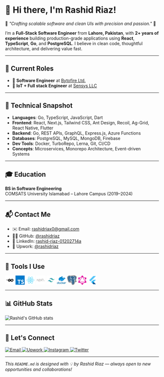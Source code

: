 # 👋 Hi there, I'm Rashid Riaz!

🌟 _"Crafting scalable software and clean UIs with precision and passion."_ 🌟

I’m a **Full-Stack Software Engineer** from **Lahore, Pakistan**, with **2+ years of experience** building production-grade applications using **React**, **TypeScript**, **Go**, and **PostgreSQL**. I believe in clean code, thoughtful architecture, and delivering value fast.

---

## 💼 Current Roles

- 🧠 **Software Engineer** at [Bytofire Ltd.](https://bytofire.com/)
- 🔧 **IoT + Full stack Engineer** at [Sensys LLC](https://sensys.com/)

---

## 🧠 Technical Snapshot

- **Languages**: Go, TypeScript, JavaScript, Dart
- **Frontend**: React, Next.js, Tailwind CSS, Ant Design, Recoil, Ag-Grid, React Native, Flutter
- **Backend**: Go, REST APIs, GraphQL, Express.js, Azure Functions
- **Databases**: PostgreSQL, MySQL, MongoDB, Firebase
- **Dev Tools**: Docker, TurboRepo, Lerna, Git, CI/CD
- **Concepts**: Microservices, Monorepo Architecture, Event-driven Systems

---

## 🎓 Education

**BS in Software Engineering**  
COMSATS University Islamabad – Lahore Campus (2019–2024)

---

## 📬 Contact Me

- ✉️ Email: [rashidriax0@gmail.com](mailto:rashidriax0@gmail.com)
- 🧑‍💻 GitHub: [@rashidriaz](https://github.com/rashidriaz)
- 🔗 LinkedIn: [rashid-riaz-01202714a](https://www.linkedin.com/in/rashid-riaz-01202714a/)
- 🧳 Upwork: [@rashidriaz](https://www.upwork.com/freelancers/~01de6182b536b750be)

---

## 🧰 Tools I Use

<code><img height="30" src="https://raw.githubusercontent.com/github/explore/main/topics/go/go.png" alt="Go"></code>
<code><img height="30" src="https://raw.githubusercontent.com/github/explore/main/topics/typescript/typescript.png" alt="TypeScript"></code>
<code><img height="30" src="https://raw.githubusercontent.com/github/explore/main/topics/react/react.png" alt="React"></code>
<code><img height="30" src="https://raw.githubusercontent.com/github/explore/main/topics/nextjs/nextjs.png" alt="Next.js"></code>
<code><img height="30" src="https://raw.githubusercontent.com/github/explore/main/topics/tailwind/tailwind.png" alt="Tailwind"></code>
<code><img height="30" src="https://raw.githubusercontent.com/github/explore/main/topics/docker/docker.png" alt="Docker"></code>
<code><img height="30" src="https://raw.githubusercontent.com/github/explore/main/topics/postgresql/postgresql.png" alt="PostgreSQL"></code>
<code><img height="30" src="https://raw.githubusercontent.com/github/explore/main/topics/graphql/graphql.png" alt="GraphQL"></code>
<code><img height="30" src="https://raw.githubusercontent.com/github/explore/main/topics/flutter/flutter.png" alt="Flutter"></code>

---

## 📊 GitHub Stats

![Rashid's GitHub stats](https://github-readme-stats.vercel.app/api?username=rashidriaz&show_icons=true&theme=radical)

---

## 🤝 Let's Connect

<a href="mailto:rashidriax0@gmail.com" target="_blank">
  <img alt="Email" src="https://img.shields.io/badge/-Email-D14836?style=flat&logo=gmail&logoColor=white">
</a>
<a href="https://www.upwork.com/freelancers/~01de6182b536b750be" target="_blank">
  <img alt="Upwork" src="https://img.shields.io/badge/-Upwork-6FDA44?style=flat&logo=upwork&logoColor=white">
</a>
<a href="https://www.instagram.com/hey_rashid_here/" target="_blank">
  <img alt="Instagram" src="https://img.shields.io/badge/-Instagram-E4405F?style=flat&logo=instagram&logoColor=white">
</a>
<a href="https://twitter.com/rashidr980" target="_blank">
  <img alt="Twitter" src="https://img.shields.io/badge/-Twitter-1DA1F2?style=flat&logo=twitter&logoColor=white">
</a>

---

_This `README.md` is designed with 💡 by Rashid Riaz — always open to new opportunities and collaborations!_

